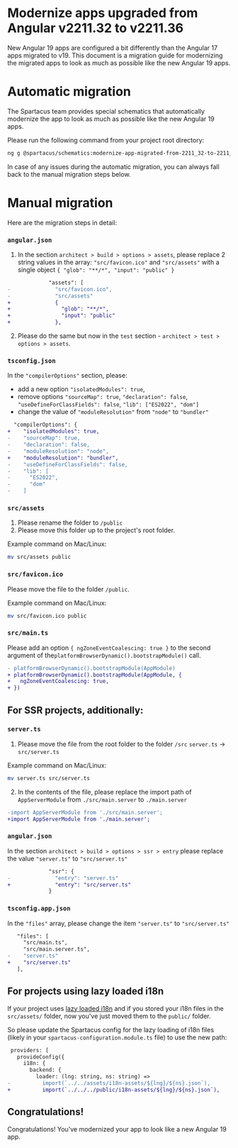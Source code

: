 # Modernize apps upgraded from Angular v2211.32 to v2211.36

New Angular 19 apps are configured a bit differently than the Angular 17 apps migrated to v19. This document is a migration guide for modernizing the migrated apps to look as much as possible like the new Angular 19 apps.

# Automatic migration

The Spartacus team provides special schematics that automatically modernize the app to look as much as possible like the new Angular 19 apps.

Please run the following command from your project root directory:

```bash
ng g @spartacus/schematics:modernize-app-migrated-from-2211_32-to-2211_36
```

In case of any issues during the automatic migration, you can always fall back to the manual migration steps below.

# Manual migration

Here are the migration steps in detail:

### `angular.json`

1. In the section `architect > build > options > assets`, please replace 2 string values in the array: `"src/favicon.ico"` and `"src/assets"` with a single object `{ "glob": "**/*", "input": "public" }`

```diff
             "assets": [
-              "src/favicon.ico",
-              "src/assets"
+              {
+                "glob": "**/*",
+                "input": "public"
+              },
```

2. Please do the same but now in the `test` section - `architect > test > options > assets`.


### `tsconfig.json`

In the `"compilerOptions"` section, please:

- add a new option `"isolatedModules": true`, 
- remove options `"sourceMap": true`, `"declaration": false`, `"useDefineForClassFields": false`, `"lib": ["ES2022", "dom"]`
- change the value of `"moduleResolution"` from `"node"` to `"bundler"`

```diff
  "compilerOptions": {
+    "isolatedModules": true,
-    "sourceMap": true,
-    "declaration": false,
-    "moduleResolution": "node",
+    "moduleResolution": "bundler",
-    "useDefineForClassFields": false,
-    "lib": [
-      "ES2022",
-      "dom"
-    ]
```


### `src/assets`

1. Please rename the folder to `/public`
2. Please move this folder up to the project's root folder.

Example command on Mac/Linux:

```bash
mv src/assets public
```

### `src/favicon.ico`

Please move the file to the folder `/public`.

Example command on Mac/Linux:

```bash
mv src/favicon.ico public
```

### `src/main.ts`

Please add an option `{ ngZoneEventCoalescing: true }` to the second argument of the`platformBrowserDynamic().bootstrapModule()` call.

```diff
- platformBrowserDynamic().bootstrapModule(AppModule)
+ platformBrowserDynamic().bootstrapModule(AppModule, {
+   ngZoneEventCoalescing: true,
+ })
```

## For SSR projects, additionally:

### `server.ts`

1. Please move the file from the root folder to the folder `/src`
   `server.ts` -> `src/server.ts`

Example command on Mac/Linux:

```bash
mv server.ts src/server.ts
```

2. In the contents of the file, please replace the import path of `AppServerModule` from `./src/main.server` to `./main.server`

```diff
-import AppServerModule from './src/main.server';
+import AppServerModule from './main.server';
```


### `angular.json`

In the section `architect > build > options > ssr > entry` please replace the value `"server.ts"` to `"src/server.ts"`

```diff
             "ssr": {
-              "entry": "server.ts"
+              "entry": "src/server.ts"
             }
```

### `tsconfig.app.json`

In the `"files"` array, please change the item `"server.ts"` to `"src/server.ts"`

```diff
   "files": [
     "src/main.ts",
     "src/main.server.ts",
-    "server.ts"
+    "src/server.ts"
   ],
```

## For projects using lazy loaded i18n

If your project uses [lazy loaded i18n](https://help.sap.com/docs/SAP_COMMERCE_COMPOSABLE_STOREFRONT/eaef8c61b6d9477daf75bff9ac1b7eb4/775e61ed219c4999852d43be5244e94a.html?q=i18n#lazy-loading) and if you stored your i18n files in the `src/assets/` folder, now you've just moved them to the `public/` folder.

So please update the Spartacus config for the lazy loading of i18n files (likely in your `spartacus-configuration.module.ts` file) to use the new path:

```diff
 providers: [
   provideConfig({
     i18n: {
       backend: {
         loader: (lng: string, ns: string) =>
-          import(`../../assets/i18n-assets/${lng}/${ns}.json`),
+          import(`../../../public/i18n-assets/${lng}/${ns}.json`),
```

## Congratulations!

Congratulations! You've modernized your app to look like a new Angular 19 app.
